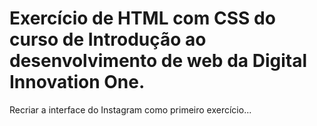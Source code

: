 # Exercício de HTML com CSS do curso de Introdução ao desenvolvimento de web da Digital Innovation One.
Recriar a interface do Instagram como primeiro exercício...
